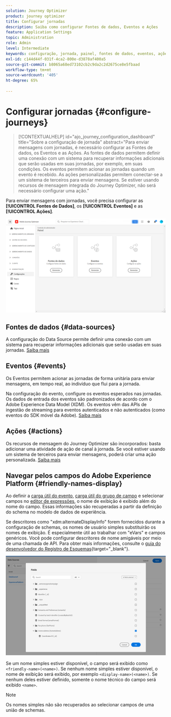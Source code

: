 ```yaml
---
solution: Journey Optimizer
product: journey optimizer
title: Configurar jornadas
description: Saiba como configurar Fontes de dados, Eventos e Ações
feature: Application Settings
topic: Administration
role: Admin
level: Intermediate
keywords: configuração, jornada, painel, fontes de dados, eventos, ações
exl-id: c144d44f-031f-4ca2-800e-d3878af400a5
source-git-commit: b8065a68ed73102cb2c9da2c2d2675ce8e5fbaad
workflow-type: tm+mt
source-wordcount: '405'
ht-degree: 65%

---
```


# Configurar jornadas {#configure-journeys}

>[!CONTEXTUALHELP]
>id="ajo_journey_configuration_dashboard"
>title="Sobre a configuração de jornada"
>abstract="Para enviar mensagens com jornadas, é necessário configurar as Fontes de dados, os Eventos e as Ações. As fontes de dados permitem definir uma conexão com um sistema para recuperar informações adicionais que serão usadas em suas jornadas, por exemplo, em suas condições. Os eventos permitem acionar as jornadas quando um evento é recebido. As ações personalizadas permitem conectar-se a um sistema de terceiros para enviar mensagens. Se estiver usando recursos de mensagem integrada do Journey Optimizer, não será necessário configurar uma ação."

Para enviar mensagens com jornadas, você precisa configurar as **[!UICONTROL Fontes de Dados]**, os **[!UICONTROL Eventos]** e as **[!UICONTROL Ações]**.

![](assets/admin-menu.png)

## Fontes de dados {#data-sources}

A configuração do Data Source permite definir uma conexão com um sistema para recuperar informações adicionais que serão usadas em suas jornadas. [Saiba mais](../../using/datasource/about-data-sources.md)

## Eventos {#events}

Os Eventos permitem acionar as jornadas de forma unitária para enviar mensagens, em tempo real, ao indivíduo que flui para a jornada.

Na configuração do evento, configure os eventos esperados nas jornadas. Os dados de entrada dos eventos são padronizados de acordo com o Adobe Experience Data Model (XDM). Os eventos vêm das APIs de ingestão de streaming para eventos autenticados e não autenticados (como eventos do SDK móvel da Adobe). [Saiba mais](../../using/event/about-events.md)

## Ações {#actions}

Os recursos de mensagem do Journey Optimizer são incorporados: basta adicionar uma atividade de ação de canal à jornada. Se você estiver usando um sistema de terceiros para enviar mensagens, poderá criar uma ação personalizada. [Saiba mais](../../using/action/action.md)

## Navegar pelos campos do Adobe Experience Platform {#friendly-names-display}

Ao definir a [carga útil do evento](../event/about-creating.md#define-the-payload-fields), [carga útil do grupo de campo](../datasource/configure-data-sources.md#define-field-groups) e selecionar campos no [editor de expressões](../building-journeys/expression/expressionadvanced.md), o nome de exibição é exibido além do nome do campo. Essas informações são recuperadas a partir da definição do schema no modelo de dados de experiência.

Se descritores como &quot;xdm:alternateDisplayInfo&quot; forem fornecidos durante a configuração de schemas, os nomes de usuário simples substituirão os nomes de exibição. É especialmente útil ao trabalhar com &quot;eVars&quot; e campos genéricos. Você pode configurar descritores de nome amigáveis por meio de uma chamada de API. Para obter mais informações, consulte o [guia do desenvolvedor do Registro de Esquemas](https://experienceleague.adobe.com/docs/experience-platform/xdm/api/getting-started.html?lang=pt-BR){target="_blank"}.

![](assets/xdm-from-descriptors.png)

Se um nome simples estiver disponível, o campo será exibido como `<friendly-name>(<name>)`. Se nenhum nome simples estiver disponível, o nome de exibição será exibido, por exemplo `<display-name>(<name>)`. Se nenhum deles estiver definido, somente o nome técnico do campo será exibido `<name>`.

>[!NOTE]
>
>Os nomes simples não são recuperados ao selecionar campos de uma união de schemas.
